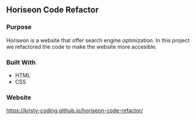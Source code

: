 ## Horiseon Code Refactor

### Purpose
Horiseon is a website that offer search engine optimization. In this project we refactored the code to make the website more accesible. 

### Built With 
* HTML
* CSS

### Website 
https://kristy-coding.github.io/horiseon-code-refactor/






